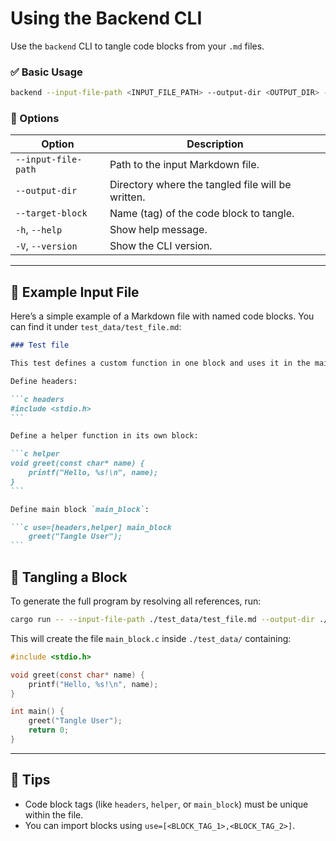 # Using the Backend CLI

Use the `backend` CLI to tangle code blocks from your `.md` files.

### ✅ Basic Usage

```sh
backend --input-file-path <INPUT_FILE_PATH> --output-dir <OUTPUT_DIR> --target-block <TARGET_BLOCK>
```

### 🔧 Options

| Option                     | Description                                                                 |
|---------------------------|-----------------------------------------------------------------------------|
| `--input-file-path`       | Path to the input Markdown file.                                            |
| `--output-dir`            | Directory where the tangled file will be written.                           |
| `--target-block`          | Name (tag) of the code block to tangle.                                     |
| `-h`, `--help`            | Show help message.                                                           |
| `-V`, `--version`         | Show the CLI version.                                                        |

---

## 📄 Example Input File

Here’s a simple example of a Markdown file with named code blocks. You can find it under `test_data/test_file.md`:

````markdown
### Test file

This test defines a custom function in one block and uses it in the main block by importing it.

Define headers:

```c headers
#include <stdio.h>
```

Define a helper function in its own block:

```c helper
void greet(const char* name) {
    printf("Hello, %s!\n", name);
}
```

Define main block `main_block`:

```c use=[headers,helper] main_block
    greet("Tangle User");
```
````

## 🧵 Tangling a Block

To generate the full program by resolving all references, run:

```sh
cargo run -- --input-file-path ./test_data/test_file.md --output-dir ./test_data --target-block main_block
```

This will create the file `main_block.c` inside `./test_data/` containing:

````c
#include <stdio.h>

void greet(const char* name) {
    printf("Hello, %s!\n", name);
}

int main() {
    greet("Tangle User");
    return 0;
}

````

---

## 📌 Tips

- Code block tags (like `headers`, `helper`, or `main_block`) must be unique within the file.
- You can import blocks using `use=[<BLOCK_TAG_1>,<BLOCK_TAG_2>]`.

